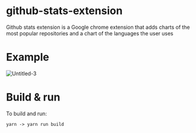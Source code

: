 # github-stats-extension
Github stats extension is a Google chrome extension that adds charts of the most popular repositories and a chart of the languages the user uses

# Example

![Untitled-3](https://user-images.githubusercontent.com/76843185/187400219-08a67cb9-8218-4b94-b787-da358806f49e.png)

# Build & run

To build and run:

```
yarn -> yarn run build
```
